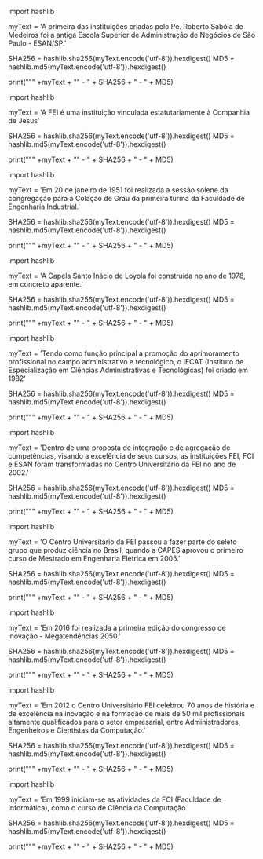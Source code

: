 import hashlib

myText = 'A primeira das instituições criadas pelo Pe. Roberto Sabóia de Medeiros foi a antiga Escola Superior de Administração de Negócios de São Paulo - ESAN/SP.'

SHA256 = hashlib.sha256(myText.encode('utf-8')).hexdigest()
MD5 = hashlib.md5(myText.encode('utf-8')).hexdigest()

print("\"" +myText + "\" - " + SHA256 + " - " + MD5)

import hashlib

myText = 'A FEI é uma instituição vinculada estatutariamente à Companhia de Jesus'

SHA256 = hashlib.sha256(myText.encode('utf-8')).hexdigest()
MD5 = hashlib.md5(myText.encode('utf-8')).hexdigest()

print("\"" +myText + "\" - " + SHA256 + " - " + MD5)

import hashlib

myText = 'Em 20 de janeiro de 1951 foi realizada a sessão solene da congregação para a Colação de Grau da primeira turma da Faculdade de Engenharia Industrial.'

SHA256 = hashlib.sha256(myText.encode('utf-8')).hexdigest()
MD5 = hashlib.md5(myText.encode('utf-8')).hexdigest()

print("\"" +myText + "\" - " + SHA256 + " - " + MD5)

import hashlib

myText = 'A Capela Santo Inácio de Loyola foi construída no ano de 1978, em concreto aparente.'

SHA256 = hashlib.sha256(myText.encode('utf-8')).hexdigest()
MD5 = hashlib.md5(myText.encode('utf-8')).hexdigest()

print("\"" +myText + "\" - " + SHA256 + " - " + MD5)

import hashlib

myText = 'Tendo como função principal a promoção do aprimoramento profissional no campo administrativo e tecnológico, o IECAT (Instituto de Especialização em Ciências Administrativas e Tecnológicas) foi criado em 1982'

SHA256 = hashlib.sha256(myText.encode('utf-8')).hexdigest()
MD5 = hashlib.md5(myText.encode('utf-8')).hexdigest()

print("\"" +myText + "\" - " + SHA256 + " - " + MD5)

import hashlib

myText = 'Dentro de uma proposta de integração e de agregação de competências, visando a excelência de seus cursos, as instituições FEI, FCI e ESAN foram transformadas no Centro Universitário da FEI no ano de 2002.'

SHA256 = hashlib.sha256(myText.encode('utf-8')).hexdigest()
MD5 = hashlib.md5(myText.encode('utf-8')).hexdigest()

print("\"" +myText + "\" - " + SHA256 + " - " + MD5)

import hashlib

myText = 'O Centro Universitário da FEI passou a fazer parte do seleto grupo que produz ciência no Brasil, quando a CAPES aprovou o primeiro curso de Mestrado em Engenharia Elétrica em 2005.'

SHA256 = hashlib.sha256(myText.encode('utf-8')).hexdigest()
MD5 = hashlib.md5(myText.encode('utf-8')).hexdigest()

print("\"" +myText + "\" - " + SHA256 + " - " + MD5)

import hashlib

myText = 'Em 2016 foi realizada a primeira edição do congresso de inovação - Megatendências 2050.'

SHA256 = hashlib.sha256(myText.encode('utf-8')).hexdigest()
MD5 = hashlib.md5(myText.encode('utf-8')).hexdigest()

print("\"" +myText + "\" - " + SHA256 + " - " + MD5)

import hashlib

myText = 'Em 2012 o Centro Universitário FEI celebrou 70 anos de história e de excelência na inovação e na formação de mais de 50 mil profissionais altamente qualificados para o setor empresarial, entre Administradores, Engenheiros e Cientistas da Computação.'

SHA256 = hashlib.sha256(myText.encode('utf-8')).hexdigest()
MD5 = hashlib.md5(myText.encode('utf-8')).hexdigest()

print("\"" +myText + "\" - " + SHA256 + " - " + MD5)

import hashlib

myText = 'Em 1999 iniciam-se as atividades da FCI (Faculdade de Informática), como o curso de Ciência da Computação.'

SHA256 = hashlib.sha256(myText.encode('utf-8')).hexdigest()
MD5 = hashlib.md5(myText.encode('utf-8')).hexdigest()

print("\"" +myText + "\" - " + SHA256 + " - " + MD5)
